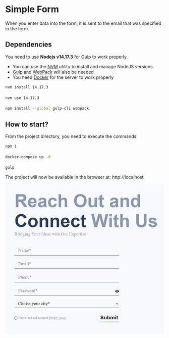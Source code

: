 # Simple Form
When you enter data into the form, it is sent to the email that was specified in the form.

## Dependencies
You need to use **Nodejs v14.17.3** for Gulp to work properly.
- You can use the [NVM](https://github.com/nvm-sh/nvm?tab=readme-ov-file#installing-and-updating) utility to install and manage NodeJS versions.
- [Gulp](https://gulpjs.com/) and [WebPack](https://webpack.js.org/) will also be needed
- You need [Docker](https://docs.docker.com/desktop/install/windows-install/) for the server to work properly
```sh
nvm install 14.17.3

nvm use 14.17.3

npm install --global gulp-cli webpack
```
## How to start?
From the project directory, you need to execute the commands:
```sh
npm i

docker-compose up -d

gulp
```
The project will now be available in the browser at:
http://localhost

![ScreenShot](/screenshot.png)

